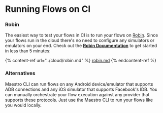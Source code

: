 # Running Flows on CI

### Robin

The easiest way to test your flows in CI is to run your flows on [Robin](https://www.robintest.com/). Since your flows run in the cloud there's no need to configure any simulators or emulators on your end. Check out the [**Robin Documentation**](../cloud/robin.md) to get started in less than 5 minutes:

{% content-ref url="../cloud/robin.md" %}
[robin.md](../cloud/robin.md)
{% endcontent-ref %}

### Alternatives

Maestro CLI can run flows on any Android device/emulator that supports ADB connections and any iOS simulator that supports Facebook's IDB. You can manually orchestrate your flow execution against any provider that supports these protocols. Just use the Maestro CLI to run your flows like you would locally.
